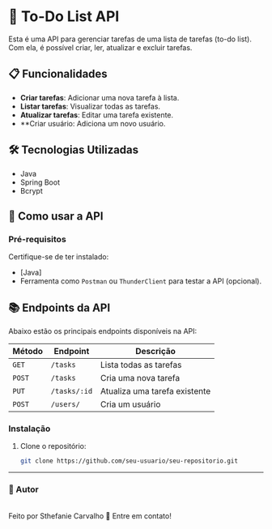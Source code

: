 # 📝 To-Do List API

Esta é uma API para gerenciar tarefas de uma lista de tarefas (to-do list). Com ela, é possível criar, ler, atualizar e excluir tarefas.


## 📋 Funcionalidades

- **Criar tarefas**: Adicionar uma nova tarefa à lista.
- **Listar tarefas**: Visualizar todas as tarefas.
- **Atualizar tarefas**: Editar uma tarefa existente.
- **Criar usuário: Adiciona um novo usuário.

## 🛠️ Tecnologias Utilizadas
- Java
- Spring Boot
- Bcrypt

## 🚀 Como usar a API

### **Pré-requisitos**
Certifique-se de ter instalado:
- [Java]
- Ferramenta como `Postman` ou `ThunderClient` para testar a API (opcional).

## 📚 Endpoints da API

Abaixo estão os principais endpoints disponíveis na API:

| Método  | Endpoint          | Descrição                      |
|---------|-------------------|--------------------------------|
| `GET`   | `/tasks`          | Lista todas as tarefas         |
| `POST`  | `/tasks`          | Cria uma nova tarefa           |
| `PUT`   | `/tasks/:id`      | Atualiza uma tarefa existente  |
| `POST`  | `/users/`         | Cria um usuário                |

### **Instalação**
1. Clone o repositório:
   
   ```bash
   git clone https://github.com/seu-usuario/seu-repositorio.git
---

### 🌟 Autor 

<a href="https://github.com/sthefaniecarvalho" style="text-decoration: none;">
<br />
<span> Feito por Sthefanie Carvalho 👋 Entre em contato! </span> 
</a> 
